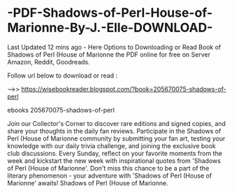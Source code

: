 # -PDF-Shadows-of-Perl-House-of-Marionne-By-J.-Elle-DOWNLOAD-
Last Updated 12 mins ago - Here Options to Downloading or Read Book of Shadows of Perl (House of Marionne the PDF online for free on Server Amazon, Reddit, Goodreads.
 
Follow url below to download or read :
 
-->> https://wisebookreader.blogspot.com/?book=205670075-shadows-of-perl
 
ebooks 205670075-shadows-of-perl
 
Join our Collector's Corner to discover rare editions and signed copies, and share your thoughts in the daily fan reviews.
Participate in the Shadows of Perl (House of Marionne community by submitting your fan art, testing your knowledge with our daily trivia challenge, and joining the exclusive book club discussions.
Every Sunday, reflect on your favorite moments from the week and kickstart the new week with inspirational quotes from 'Shadows of Perl (House of Marionne'. Don't miss this chance to be a part of the literary phenomenon - your adventure with 'Shadows of Perl (House of Marionne' awaits! Shadows of Perl (House of Marionne.
